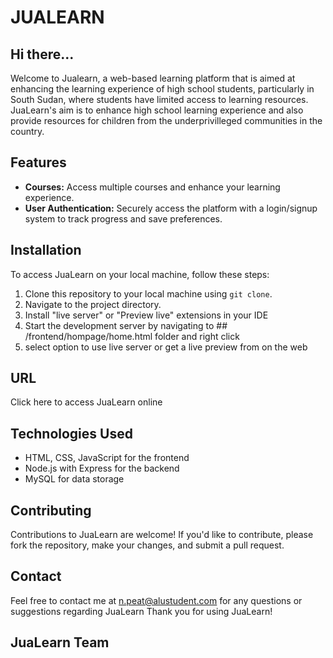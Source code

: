 # JUALEARN

## Hi there...
Welcome to Jualearn, a web-based learning platform that is aimed at enhancing the learning experience of high school students, particularly in South Sudan, where students have limited access to learning resources.
JuaLearn's aim is to enhance high school learning experience and also provide resources for children from the underprivilleged communities in the country.

## Features

- **Courses:** Access multiple courses and enhance your learning experience.
- **User Authentication:** Securely access the platform with a login/signup system to track progress and save preferences.

## Installation

To access JuaLearn on your local machine, follow these steps:

1. Clone this repository to your local machine using `git clone`.
2. Navigate to the project directory.
3. Install "live server" or "Preview live" extensions in your IDE
4. Start the development server by navigating to ## /frontend/hompage/home.html folder and right click
5. select option to use live server or get a live preview from on the web

## URL
Click here to access JuaLearn online

## Technologies Used

- HTML, CSS, JavaScript for the frontend
- Node.js with Express for the backend
- MySQL for data storage

## Contributing

Contributions to JuaLearn are welcome! If you'd like to contribute, please fork the repository, make your changes, and submit a pull request. 



## Contact

Feel free to contact me at n.peat@alustudent.com for any questions or suggestions regarding JuaLearn
Thank you for using JuaLearn!
## JuaLearn Team
